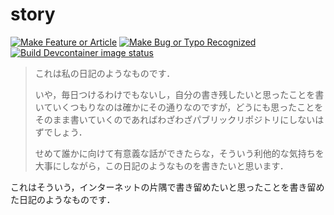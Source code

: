 # story
[![Make Feature or Article][icon-issues-enhancement]][new-issue-enhancement]
[![Make Bug or Typo Recognized][icon-issues-bugfix]][new-issue-bugfix]
[![Build Devcontainer image status][icon-actionstatus-build-devcontainer]][actionstatus-build-devcontainer]

> これは私の日記のようなものです．
>
> いや，毎日つけるわけでもないし，自分の書き残したいと思ったことを書いていくつもりなのは確かにその通りなのですが，どうにも思ったことをそのまま書いていくのであればわざわざパブリックリポジトリにしないはずでしょう．
> 
> せめて誰かに向けて有意義な話ができたらな，そういう利他的な気持ちを大事にしながら，この日記のようなものを書きたいと思います．

これはそういう，インターネットの片隅で書き留めたいと思ったことを書き留めた日記のようなものです．

[new-issue-enhancement]:https://github.com/streamwest-1629/story/issues/new?template=enhancement.md&labels=enhancement
[new-issue-bugfix]:https://github.com/streamwest-1629/story/issues/new?template=bugfix.md&labels=bug
[actionstatus-build-devcontainer]:https://github.com/StreamWest-1629/story/actions/workflows/build-devcontainer
[icon-issues-enhancement]:https://img.shields.io/github/issues-search/streamwest-1629/story?color=success&label=Make%20Feature%20Implemented&query=label%3Aenhancement%20is%3Aopen
[icon-issues-bugfix]:https://img.shields.io/github/issues-search/streamwest-1629/story?color=critical&label=Make%20Bug%20Recognized&query=label%3Abug%20is%3Aopen
[icon-actionstatus-build-devcontainer]:https://img.shields.io/github/workflow/status/streamwest-1629/story/build-devcontainer?label=build%20devcontainer